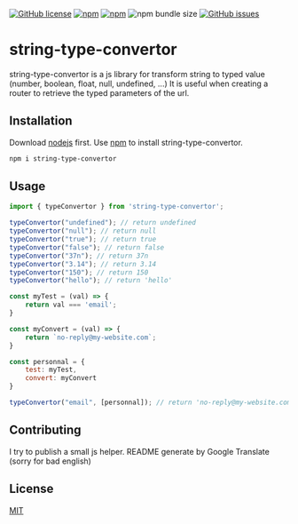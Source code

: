 [![GitHub license](https://img.shields.io/github/license/benevolarX/string-type-convertor?style=for-the-badge)](https://github.com/benevolarX/string-type-convertor/blob/main/LICENSE)
[![npm](https://img.shields.io/npm/v/string-type-convertor?style=for-the-badge)](https://www.npmjs.com/package/string-type-convertor)
[![npm](https://img.shields.io/npm/dw/string-type-convertor?style=for-the-badge)](https://www.npmjs.com/package/string-type-convertor)
![npm bundle size](https://img.shields.io/bundlephobia/min/string-type-convertor?style=for-the-badge)
[![GitHub issues](https://img.shields.io/github/issues/benevolarX/string-type-convertor?style=for-the-badge)](https://github.com/benevolarX/string-type-convertor/issues)


# string-type-convertor
string-type-convertor is a js library for transform string to typed value (number, boolean, float, null, undefined, ...)
It is useful when creating a router to retrieve the typed parameters of the url.

## Installation

Download [nodejs](https://nodejs.org/) first.
Use [npm](https://www.npmjs.com/package/npm) to install string-type-convertor.

```bash
npm i string-type-convertor
```

## Usage

```js
import { typeConvertor } from 'string-type-convertor';

typeConvertor("undefined"); // return undefined
typeConvertor("null"); // return null
typeConvertor("true"); // return true
typeConvertor("false"); // return false
typeConvertor("37n"); // return 37n
typeConvertor("3.14"); // return 3.14
typeConvertor("150"); // return 150
typeConvertor("hello"); // return 'hello'

const myTest = (val) => {
    return val === 'email';
}

const myConvert = (val) => {
    return `no-reply@my-website.com`;
}

const personnal = {
    test: myTest,
    convert: myConvert
}

typeConvertor("email", [personnal]); // return 'no-reply@my-website.com'


```

## Contributing
I try to publish a small js helper.
README generate by Google Translate (sorry for bad english)

## License
[MIT](https://github.com/benevolarX/string-type-convertor/blob/main/LICENSE)
